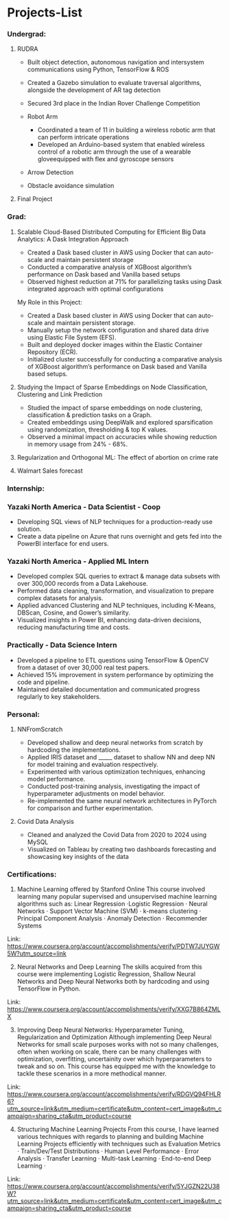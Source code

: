 # Projects-List

### Undergrad:
1. RUDRA
   - Built object detection, autonomous navigation and intersystem communications using Python, TensorFlow & ROS
   - Created a Gazebo simulation to evaluate traversal algorithms, alongside the development of AR tag detection
   - Secured 3rd place in the Indian Rover Challenge Competition
  
   - Robot Arm
     - Coordinated a team of 11 in building a wireless robotic arm that can perform intricate operations
     - Developed an Arduino-based system that enabled wireless control of a robotic arm through the use of a wearable gloveequipped with flex and gyroscope sensors
   - Arrow Detection
   - Obstacle avoidance simulation
     
2. Final Project

### Grad:
1. Scalable Cloud-Based Distributed Computing for Efficient Big Data Analytics: A Dask Integration Approach
    - Created a Dask based cluster in AWS using Docker that can auto-scale and maintain persistent storage
    - Conducted a comparative analysis of XGBoost algorithm’s performance on Dask based and Vanilla based setups
    - Observed highest reduction at 71% for parallelizing tasks using Dask integrated approach with optimal configurations 
   
   My Role in this Project:
    - Created a Dask based cluster in AWS using Docker that can auto-scale and maintain persistent storage.
    - Manually setup the network configuration and shared data drive using Elastic File System (EFS).
    - Built and deployed docker images within the Elastic Container Repository (ECR). 
    - Initialized cluster successfully for conducting a comparative analysis of XGBoost algorithm’s performance on Dask based and Vanilla based setups.


2. Studying the Impact of Sparse Embeddings on Node Classification, Clustering and Link Prediction
   - Studied the impact of sparse embeddings on node clustering, classification & prediction tasks on a Graph. 
   - Created embeddings using DeepWalk and explored sparsification using randomization, thresholding & top K values.
   - Observed a minimal impact on accuracies while showing reduction in memory usage from 24% - 68%.

3. Regularization and Orthogonal ML: The effect of abortion on crime rate
   
4. Walmart Sales forecast

### Internship:

### Yazaki North America - Data Scientist - Coop

- Developing SQL views of NLP techniques for a production-ready use solution.
- Create a data pipeline on Azure that runs overnight and gets fed into the PowerBI interface for end users.

### Yazaki North America - Applied ML Intern

- Developed complex‬‭ SQL queries ‬‭to extract & manage‬‭ data subsets with over ‬‭300,000 records ‬‭from a Data‬‭ Lakehouse.‬
- Performed data cleaning, transformation, and visualization to ‬‭prepare complex datasets ‬‭for analysis.‬
- Applied advanced‬‭ Clustering‬‭ and ‬‭NLP‬‭ techniques, including K-Means, DBScan, Cosine, and Gower’s similarity.‬
- ‭Visualized insights in‬‭ Power BI‬‭, enhancing data-driven decisions, reducing manufacturing time and costs.‬

### Practically - Data Science Intern

- Developed a pipeline to ETL questions using TensorFlow & OpenCV from a dataset of over 30,000 real test papers.
- Achieved 15% improvement in system performance by optimizing the code and pipeline. 
- Maintained detailed documentation and communicated progress regularly to key stakeholders.

### Personal:
1. NNFromScratch
   - Developed shallow and deep neural networks from scratch by hardcoding the implementations.
   - Applied IRIS dataset and _____ dataset to shallow NN and deep NN for model training and evaluation respectively.
   - Experimented with various optimization techniques, enhancing model performance.
   - Conducted post-training analysis, investigating the impact of hyperparameter adjustments on model behavior.
   - Re-implemented the same neural network architectures in PyTorch for comparison and further experimentation.
     
2. Covid Data Analysis
   - Cleaned and analyzed the Covid Data from 2020 to 2024 using MySQL
   - Visualized on Tableau by creating two dashboards forecasting and showcasing key insights of the data

### Certifications:
1. Machine Learning offered by Stanford Online
This course involved learning many popular supervised and unsupervised machine learning algorithms such as: Linear Regression ·Logistic Regression · Neural Networks · Support Vector Machine (SVM) · k-means clustering · Principal Component Analysis · Anomaly Detection · Recommender Systems

Link: https://www.coursera.org/account/accomplishments/verify/PDTW7JUYGW5W?utm_source=link

2. Neural Networks and Deep Learning
The skills acquired from this course were implementing Logistic Regression, Shallow Neural Networks and Deep Neural Networks both by hardcoding and using TensorFlow in Python. 

Link: https://www.coursera.org/account/accomplishments/verify/XXG7B864ZMLX

3. Improving Deep Neural Networks: Hyperparameter Tuning, Regularization and Optimization
Although implementing Deep Neural Networks for small scale purposes works with not so many challenges, often when working on scale, there can be many challenges with optimization, overfitting, uncertainity over which hyperparameters to tweak and so on. This course has equipped me with the knowledge to tackle these scenarios in a more methodical manner.

Link: https://www.coursera.org/account/accomplishments/verify/RDGVQ94FHLR6?utm_source=link&utm_medium=certificate&utm_content=cert_image&utm_campaign=sharing_cta&utm_product=course

4. Structuring Machine Learning Projects
From this course, I have learned various techniques with regards to planning and building Machine Learning Projects efficiently with techniques such as Evaluation Metrics · Train/Dev/Test Distributions · Human Level Performance · Error Analysis · Transfer Learning · Multi-task Learning · End-to-end Deep Learning · 

Link: https://www.coursera.org/account/accomplishments/verify/5YJGZN22U38W?utm_source=link&utm_medium=certificate&utm_content=cert_image&utm_campaign=sharing_cta&utm_product=course
